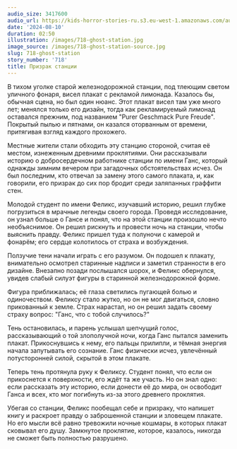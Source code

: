 ```yaml
---
audio_size: 3417600
audio_url: https://kids-horror-stories-ru.s3.eu-west-1.amazonaws.com/audio/718-ghost-station.mp3
date: '2024-08-10'
duration: 02:50
illustration: /images/718-ghost-station.jpg
image_source: /images/718-ghost-station-source.jpg
slug: 718-ghost-station
story_number: '718'
title: Призрак станции
---
```


В тихом уголке старой железнодорожной станции, под тлеющим светом уличного фонаря, висел плакат с рекламой лимонада. Казалось бы, обычная сцена, но был один нюанс. Этот плакат висел там уже много лет; менялся только его дизайн, тогда как рекламируемый лимонад оставался прежним, под названием "Purer Geschmack Pure Freude". Покрытый пылью и пятнами, он казался оторванным от времени, притягивая взгляд каждого прохожего.

Местные жители стали обходить эту станцию стороной, считая её местом, изнеженным древними проклятиями. Они рассказывали историю о добросердечном работнике станции по имени Ганс, который однажды зимним вечером при загадочных обстоятельствах исчез. Он был последним, кто отвечал за замену этого самого плаката, и, как говорили, его призрак до сих пор бродит среди заляпанных граффити стен.

Молодой студент по имени Феликс, изучавший историю, решил глубже погрузиться в мрачные легенды своего города. Проведя исследование, он узнал больше о Гансе и понял, что на этой станции произошло нечто необъяснимое. Он решил рискнуть и провести ночь на станции, чтобы выяснить правду. Феликс пришел туда к полуночи с камерой и фонарём; его сердце колотилось от страха и возбуждения.

Ползучие тени начали играть с его разумом. Он подошел к плакату, внимательно осмотрел старинные надписи и заметил странности в его дизайне. Внезапно позади послышался шорох, и Феликс обернулся, увидев слабый силуэт фигуры в старинной железнодорожной форме.

Фигура приближалась; её глаза светились пугающей болью и одиночеством. Феликсу стало жутко, но он не мог двигаться, словно прикованный к земле. Страх нарастал, но он решил задать своему страху вопрос: "Ганс, что с тобой случилось?"

Тень остановилась, и парень услышал шепчущий голос, рассказывающий о той злополучной ночи, когда Ганс пытался заменить плакат. Прикоснувшись к нему, его пальцы прилипли, и тёмная энергия начала запутывать его сознание. Ганс физически исчез, увлечённый потусторонней силой, скрытой в этом плакате.

Теперь тень протянула руку к Феликсу. Студент понял, что если он прикоснется к поверхности, его ждёт та же участь. Но он знал одно: если рассказать эту историю, если донести её до мира, он освободит Ганса и всех, кто мог погибнуть из-за этого древнего проклятия.

Убегая со станции, Феликс пообещал себе и призраку, что напишет книгу и раскроет правду о заброшенной станции и зловещем плакате. Но его мысли всё равно тревожили ночные кошмары, в которых плакат сковывал его душу. Замкнутое проклятие, которое, казалось, никогда не сможет быть полностью разрушено.
